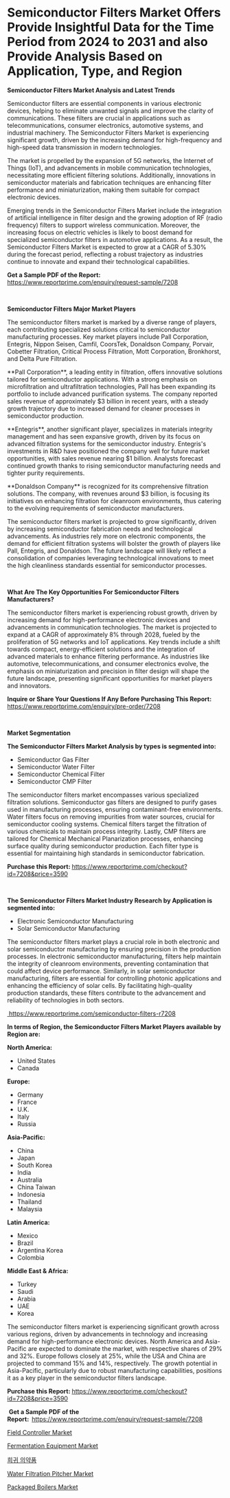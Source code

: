 <p><h1>Semiconductor Filters Market Offers Provide Insightful Data for the Time Period from 2024 to 2031 and also Provide Analysis Based on Application, Type, and Region</h1></p><p><strong>Semiconductor Filters Market Analysis and Latest Trends</strong></p>
<p><p>Semiconductor filters are essential components in various electronic devices, helping to eliminate unwanted signals and improve the clarity of communications. These filters are crucial in applications such as telecommunications, consumer electronics, automotive systems, and industrial machinery. The Semiconductor Filters Market is experiencing significant growth, driven by the increasing demand for high-frequency and high-speed data transmission in modern technologies.</p><p>The market is propelled by the expansion of 5G networks, the Internet of Things (IoT), and advancements in mobile communication technologies, necessitating more efficient filtering solutions. Additionally, innovations in semiconductor materials and fabrication techniques are enhancing filter performance and miniaturization, making them suitable for compact electronic devices.</p><p>Emerging trends in the Semiconductor Filters Market include the integration of artificial intelligence in filter design and the growing adoption of RF (radio frequency) filters to support wireless communication. Moreover, the increasing focus on electric vehicles is likely to boost demand for specialized semiconductor filters in automotive applications. As a result, the Semiconductor Filters Market is expected to grow at a CAGR of 5.30% during the forecast period, reflecting a robust trajectory as industries continue to innovate and expand their technological capabilities.</p></p>
<p><strong>Get a Sample PDF of the Report:&nbsp;</strong> <a href="https://www.reportprime.com/enquiry/request-sample/7208">https://www.reportprime.com/enquiry/request-sample/7208</a></p>
<p>&nbsp;</p>
<p><strong>Semiconductor Filters Major Market Players</strong></p>
<p><p>The semiconductor filters market is marked by a diverse range of players, each contributing specialized solutions critical to semiconductor manufacturing processes. Key market players include Pall Corporation, Entegris, Nippon Seisen, Camfil, CoorsTek, Donaldson Company, Porvair, Cobetter Filtration, Critical Process Filtration, Mott Corporation, Bronkhorst, and Delta Pure Filtration.</p><p>**Pall Corporation**, a leading entity in filtration, offers innovative solutions tailored for semiconductor applications. With a strong emphasis on microfiltration and ultrafiltration technologies, Pall has been expanding its portfolio to include advanced purification systems. The company reported sales revenue of approximately $3 billion in recent years, with a steady growth trajectory due to increased demand for cleaner processes in semiconductor production.</p><p>**Entegris**, another significant player, specializes in materials integrity management and has seen expansive growth, driven by its focus on advanced filtration systems for the semiconductor industry. Entegris's investments in R&D have positioned the company well for future market opportunities, with sales revenue nearing $1 billion. Analysts forecast continued growth thanks to rising semiconductor manufacturing needs and tighter purity requirements.</p><p>**Donaldson Company** is recognized for its comprehensive filtration solutions. The company, with revenues around $3 billion, is focusing its initiatives on enhancing filtration for cleanroom environments, thus catering to the evolving requirements of semiconductor manufacturers.</p><p>The semiconductor filters market is projected to grow significantly, driven by increasing semiconductor fabrication needs and technological advancements. As industries rely more on electronic components, the demand for efficient filtration systems will bolster the growth of players like Pall, Entegris, and Donaldson. The future landscape will likely reflect a consolidation of companies leveraging technological innovations to meet the high cleanliness standards essential for semiconductor processes.</p></p>
<p>&nbsp;</p>
<p><strong>What Are The Key Opportunities For Semiconductor Filters Manufacturers?</strong></p>
<p><p>The semiconductor filters market is experiencing robust growth, driven by increasing demand for high-performance electronic devices and advancements in communication technologies. The market is projected to expand at a CAGR of approximately 8% through 2028, fueled by the proliferation of 5G networks and IoT applications. Key trends include a shift towards compact, energy-efficient solutions and the integration of advanced materials to enhance filtering performance. As industries like automotive, telecommunications, and consumer electronics evolve, the emphasis on miniaturization and precision in filter design will shape the future landscape, presenting significant opportunities for market players and innovators.</p></p>
<p><strong>Inquire or Share Your Questions If Any Before Purchasing This Report:</strong> <a href="https://www.reportprime.com/enquiry/pre-order/7208">https://www.reportprime.com/enquiry/pre-order/7208</a></p>
<p>&nbsp;</p>
<p><strong>Market Segmentation</strong></p>
<p><strong>The Semiconductor Filters Market Analysis by types is segmented into:</strong></p>
<p><ul><li>Semiconductor Gas Filter</li><li>Semiconductor Water Filter</li><li>Semiconductor Chemical Filter</li><li>Semiconductor CMP Filter</li></ul></p>
<p><p>The semiconductor filters market encompasses various specialized filtration solutions. Semiconductor gas filters are designed to purify gases used in manufacturing processes, ensuring contaminant-free environments. Water filters focus on removing impurities from water sources, crucial for semiconductor cooling systems. Chemical filters target the filtration of various chemicals to maintain process integrity. Lastly, CMP filters are tailored for Chemical Mechanical Planarization processes, enhancing surface quality during semiconductor production. Each filter type is essential for maintaining high standards in semiconductor fabrication.</p></p>
<p><strong>Purchase this Report:&nbsp;</strong><a href="https://www.reportprime.com/checkout?id=7208&price=3590">https://www.reportprime.com/checkout?id=7208&price=3590</a></p>
<p>&nbsp;</p>
<p><strong>The Semiconductor Filters Market Industry Research by Application is segmented into:</strong></p>
<p><ul><li>Electronic Semiconductor Manufacturing</li><li>Solar Semiconductor Manufacturing</li></ul></p>
<p><p>The semiconductor filters market plays a crucial role in both electronic and solar semiconductor manufacturing by ensuring precision in the production processes. In electronic semiconductor manufacturing, filters help maintain the integrity of cleanroom environments, preventing contamination that could affect device performance. Similarly, in solar semiconductor manufacturing, filters are essential for controlling photonic applications and enhancing the efficiency of solar cells. By facilitating high-quality production standards, these filters contribute to the advancement and reliability of technologies in both sectors.</p></p>
<p><a href="https://www.reportprime.com/semiconductor-filters-r7208">&nbsp;https://www.reportprime.com/semiconductor-filters-r7208</a></p>
<p><strong>In terms of Region, the Semiconductor Filters Market Players available by Region are:</strong></p>
<p>
    <p> <strong> North America: </strong>
        <ul>
            <li>United States</li>
            <li>Canada</li>
        </ul>
        </p> 
    <p> <strong> Europe: </strong>
        <ul>
            <li>Germany</li>
            <li>France</li>
            <li>U.K.</li>
            <li>Italy</li>
            <li>Russia</li>
        </ul>
        </p> 
    <p> <strong> Asia-Pacific: </strong>
        <ul>
            <li>China</li>
            <li>Japan</li>
            <li>South Korea</li>
            <li>India</li>
            <li>Australia</li>
            <li>China Taiwan</li>
            <li>Indonesia</li>
            <li>Thailand</li>
            <li>Malaysia</li>
        </ul>
        </p> 
    <p> <strong> Latin America: </strong>
        <ul>
            <li>Mexico</li>
            <li>Brazil</li>
            <li>Argentina Korea</li>
            <li>Colombia</li>
        </ul>
        </p> 
    <p> <strong> Middle East & Africa: </strong>
        <ul>
            <li>Turkey</li>
            <li>Saudi</li>
            <li>Arabia</li>
            <li>UAE</li>
            <li>Korea</li>
        </ul>
    </p>
    </p>
<p><p>The semiconductor filters market is experiencing significant growth across various regions, driven by advancements in technology and increasing demand for high-performance electronic devices. North America and Asia-Pacific are expected to dominate the market, with respective shares of 29% and 32%. Europe follows closely at 25%, while the USA and China are projected to command 15% and 14%, respectively. The growth potential in Asia-Pacific, particularly due to robust manufacturing capabilities, positions it as a key player in the semiconductor filters landscape.</p></p>
<p><strong>Purchase this Report: </strong><a href="https://www.reportprime.com/checkout?id=7208&price=3590">https://www.reportprime.com/checkout?id=7208&price=3590</a></p>
<p>&nbsp;<strong>Get a Sample PDF of the Report:&nbsp;&nbsp;</strong><a href="https://www.reportprime.com/enquiry/request-sample/7208">https://www.reportprime.com/enquiry/request-sample/7208</a></p>
<p><strong></strong></p>
<p><p><a href="https://issuu.com/reportprime-2/docs/field-controller-market-size-2030.p_c56a0c0c49d6fb">Field Controller Market</a></p><p><a href="https://www.linkedin.com/pulse/fermentation-equipment-market-indicators-size-regional-8zivf?trackingId=H%2B1W6dj0TiSCYUrirs486Q%3D%3D">Fermentation Equipment Market</a></p><p><a href="https://github.com/sougarounis/Market-Research-Report-List-6/blob/main/94813785268.md">희귀 의약품</a></p><p><a href="https://www.linkedin.com/pulse/market-trends-global-water-filtration-pitcher-forecast-analysis-jw3of?trackingId=P02VdZLjSCWA9SU2dl2xUw%3D%3D">Water Filtration Pitcher Market</a></p><p><a href="https://medium.com/@belaayi865/booming-packaged-boilers-market-sector-market-analysis-and-growth-projections-till-2031-fc741ef5a0c1">Packaged Boilers Market</a></p></p>
